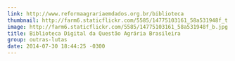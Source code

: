 ```yaml
---
link: http://www.reformaagrariaemdados.org.br/biblioteca
thumbnail: http://farm6.staticflickr.com/5585/14775103161_58a531948f_t.jpg
image: http://farm6.staticflickr.com/5585/14775103161_58a531948f_b.jpg
title: Biblioteca Digital da Questão Agrária Brasileira
group: outras-lutas
date: 2014-07-30 18:44:25 -0300
---
```

